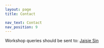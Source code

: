 ```yaml
---
layout: page
title: Contact

nav_text: Contact
nav_position: 9
---
```


Workshop queries should be sent to: [Jaisie Sin](mailto:js.sin@mail.utoronto.ca)
